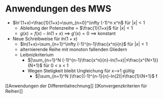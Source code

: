 # Anwendungen des MWS
+ $ln'(1+x)=\frac{1}{1+x}=\sum_{n=0}^\infty (-1)^n x^n$ für $|x|<1$
	+ Ableitung der Potenzreihe = $\frac{1}{1+x}$ für $|x|<1$
	+ $g(x)=f(x)-ln(1+x)$ ==> $g'(x)=0$ ==> konstant
+ Neue Schreibweise für $ln(1+x)$
	+ $ln(1+x)=\sum_{n=1}^\infty (-1)^{n-1}\frac{x^n}{n}$ für $|x|<1$
	+ alternierende Reihe mit monoton fallenden Gliedern
	+ Leibnizkriterium
		+ $|\sum_{n=1}^N (-1)^{n-1}\frac{x^n}{n}-ln(1+x)|≤\frac{x^{N+1}}{N+1}$ für 0 < x < 1
		+ Wegen Stetigkeit bleibt Ungleichung für x-->1 gültig
			+ $|\sum_{n=1}^N }\frac{(-1)^{n-1}{n}-ln(2)|≤\frac{1}{N+1}$ f

[[Anwendungen der  Differentialrechnung]] [[Konvergenzkriterien für Reihen]]